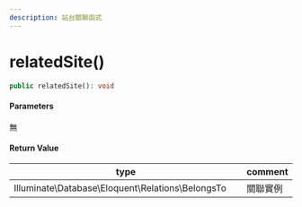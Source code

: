 ```yaml
---
description: 站台關聯函式
---
```


# relatedSite()

```php
public relatedSite(): void
```

#### Parameters

無

#### **Return Value**

<table><thead><tr><th width="439">type</th><th>comment</th></tr></thead><tbody><tr><td>Illuminate\Database\Eloquent\Relations\BelongsTo</td><td>關聯實例</td></tr></tbody></table>
